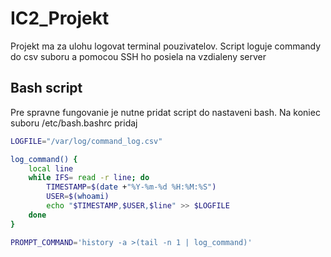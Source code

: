 # IC2_Projekt
Projekt ma za ulohu logovat terminal pouzivatelov. Script loguje commandy do csv suboru a pomocou SSH ho posiela na vzdialeny server
## Bash script
Pre spravne fungovanie je nutne pridat script do nastaveni bash.
Na koniec suboru /etc/bash.bashrc pridaj
```bash
LOGFILE="/var/log/command_log.csv"

log_command() {
    local line
    while IFS= read -r line; do
        TIMESTAMP=$(date +"%Y-%m-%d %H:%M:%S")
        USER=$(whoami)
        echo "$TIMESTAMP,$USER,$line" >> $LOGFILE
    done
}

PROMPT_COMMAND='history -a >(tail -n 1 | log_command)'
```

